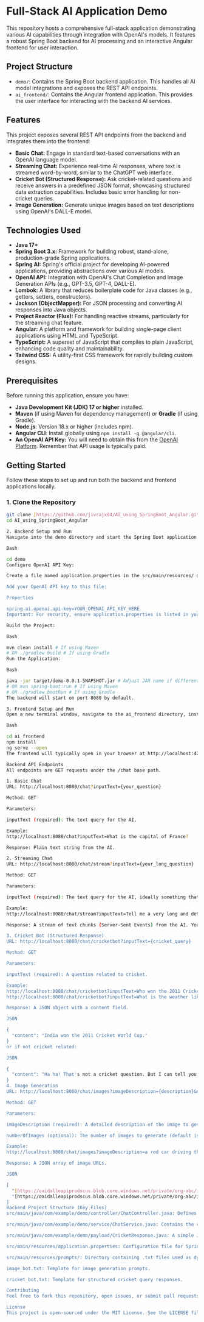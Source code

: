 # Full-Stack AI Application Demo

This repository hosts a comprehensive full-stack application demonstrating various AI capabilities through integration with OpenAI's models. It features a robust Spring Boot backend for AI processing and an interactive Angular frontend for user interaction.

## Project Structure

-   `demo/`: Contains the Spring Boot backend application. This handles all AI model integrations and exposes the REST API endpoints.
-   `ai_frontend/`: Contains the Angular frontend application. This provides the user interface for interacting with the backend AI services.

## Features

This project exposes several REST API endpoints from the backend and integrates them into the frontend:

* **Basic Chat:** Engage in standard text-based conversations with an OpenAI language model.
* **Streaming Chat:** Experience real-time AI responses, where text is streamed word-by-word, similar to the ChatGPT web interface.
* **Cricket Bot (Structured Response):** Ask cricket-related questions and receive answers in a predefined JSON format, showcasing structured data extraction capabilities. Includes basic error handling for non-cricket queries.
* **Image Generation:** Generate unique images based on text descriptions using OpenAI's DALL-E model.

## Technologies Used

* **Java 17+**
* **Spring Boot 3.x:** Framework for building robust, stand-alone, production-grade Spring applications.
* **Spring AI:** Spring's official project for developing AI-powered applications, providing abstractions over various AI models.
* **OpenAI API:** Integration with OpenAI's Chat Completion and Image Generation APIs (e.g., GPT-3.5, GPT-4, DALL-E).
* **Lombok:** A library that reduces boilerplate code for Java classes (e.g., getters, setters, constructors).
* **Jackson (ObjectMapper):** For JSON processing and converting AI responses into Java objects.
* **Project Reactor (Flux):** For handling reactive streams, particularly for the streaming chat feature.
* **Angular:** A platform and framework for building single-page client applications using HTML and TypeScript.
* **TypeScript:** A superset of JavaScript that compiles to plain JavaScript, enhancing code quality and maintainability.
* **Tailwind CSS:** A utility-first CSS framework for rapidly building custom designs.

## Prerequisites

Before running this application, ensure you have:

* **Java Development Kit (JDK) 17 or higher** installed.
* **Maven** (if using Maven for dependency management) or **Gradle** (if using Gradle).
* **Node.js**: Version 18.x or higher (includes npm).
* **Angular CLI**: Install globally using `npm install -g @angular/cli`.
* **An OpenAI API Key:** You will need to obtain this from the [OpenAI Platform](https://platform.openai.com/api-keys). Remember that API usage is typically paid.

## Getting Started

Follow these steps to set up and run both the backend and frontend applications locally.

### 1. Clone the Repository

```bash
git clone [https://github.com/jivrajx04/AI_using_SpringBoot_Angular.git](https://github.com/jivrajx04/AI_using_SpringBoot_Angular.git)
cd AI_using_SpringBoot_Angular

2. Backend Setup and Run
Navigate into the demo directory and start the Spring Boot application.

Bash

cd demo
Configure OpenAI API Key:

Create a file named application.properties in the src/main/resources/ directory if it doesn't already exist.

Add your OpenAI API key to this file:

Properties

spring.ai.openai.api-key=YOUR_OPENAI_API_KEY_HERE
Important: For security, ensure application.properties is listed in your .gitignore file if you're making this repository public, to prevent your key from being pushed to GitHub. Alternatively, use an environment variable (e.g., OPENAI_API_KEY) which Spring AI also supports.

Build the Project:

Bash

mvn clean install # If using Maven
# OR ./gradlew build # If using Gradle
Run the Application:

Bash

java -jar target/demo-0.0.1-SNAPSHOT.jar # Adjust JAR name if different
# OR mvn spring-boot:run # If using Maven
# OR ./gradlew bootRun # If using Gradle
The backend will start on port 8080 by default.

3. Frontend Setup and Run
Open a new terminal window, navigate to the ai_frontend directory, install dependencies, and start the Angular development server.

Bash

cd ai_frontend
npm install
ng serve --open
The frontend will typically open in your browser at http://localhost:4200.

Backend API Endpoints
All endpoints are GET requests under the /chat base path.

1. Basic Chat
URL: http://localhost:8080/chat?inputText={your_question}

Method: GET

Parameters:

inputText (required): The text query for the AI.

Example:
http://localhost:8080/chat?inputText=What is the capital of France?

Response: Plain text string from the AI.

2. Streaming Chat
URL: http://localhost:8080/chat/stream?inputText={your_long_question}

Method: GET

Parameters:

inputText (required): The text query for the AI, ideally something that generates a longer response.

Example:
http://localhost:8080/chat/stream?inputText=Tell me a very long and detailed story about a space explorer.

Response: A stream of text chunks (Server-Sent Events) from the AI. You'll need a client that can handle streaming for the full effect.

3. Cricket Bot (Structured Response)
URL: http://localhost:8080/chat/cricketbot?inputText={cricket_query}

Method: GET

Parameters:

inputText (required): A question related to cricket.

Example:
http://localhost:8080/chat/cricketbot?inputText=Who won the 2011 Cricket World Cup?
http://localhost:8080/chat/cricketbot?inputText=What is the weather like today?

Response: A JSON object with a content field.

JSON

{
  "content": "India won the 2011 Cricket World Cup."
}
or if not cricket related:

JSON

{
  "content": "Ha ha! That's not a cricket question. But I can tell you that a cricket ball would probably get very wet in the rain!"
}
4. Image Generation
URL: http://localhost:8080/chat/images?imageDescription={description}&numberOfImages={count}

Method: GET

Parameters:

imageDescription (required): A detailed description of the image to generate.

numberOfImages (optional): The number of images to generate (default is 2).

Example:
http://localhost:8080/chat/images?imageDescription=a red car driving through a futuristic city at night&numberOfImages=1

Response: A JSON array of image URLs.

JSON

[
  "[https://oaidalleapiprodscus.blob.core.windows.net/private/org-abc/image-xyz.png?se=](https://oaidalleapiprodscus.blob.core.windows.net/private/org-abc/image-xyz.png?se=)...",
  "[https://oaidalleapiprodscus.blob.core.windows.net/private/org-abc/image-uvw.png?se=](https://oaidalleapiprodscus.blob.core.windows.net/private/org-abc/image-uvw.png?se=)..."
]
Backend Project Structure (Key Files)
src/main/java/com/example/demo/controller/ChatController.java: Defines the REST API endpoints and handles incoming HTTP requests.

src/main/java/com/example/demo/service/ChatService.java: Contains the core logic for interacting with OpenAI's various AI models.

src/main/java/com/example/demo/payload/CricketResponse.java: A simple Java class (POJO) representing the expected JSON structure for cricket-related AI responses.

src/main/resources/application.properties: Configuration file for Spring Boot and your OpenAI API key.

src/main/resources/prompts/: Directory containing .txt files used as dynamic prompt templates for the AI models.

image_bot.txt: Template for image generation prompts.

cricket_bot.txt: Template for structured cricket query responses.

Contributing
Feel free to fork this repository, open issues, or submit pull requests.

License
This project is open-sourced under the MIT License. See the LICENSE file for more details.